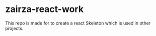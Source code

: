 # zairza-react-work

This repo is made for to create a react Skeleton which is used in other projects. 
